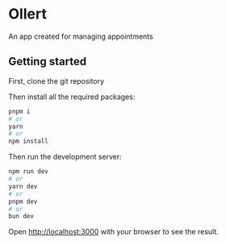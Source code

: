 # Ollert

An app created for managing appointments

## Getting started

First, clone the git repository

Then install all the required packages:

```bash
pnpm i
# or
yarn
# or
npm install
```

Then run the development server:

```bash
npm run dev
# or
yarn dev
# or
pnpm dev
# or
bun dev
```

Open [http://localhost:3000](http://localhost:3000) with your browser to see the result.
